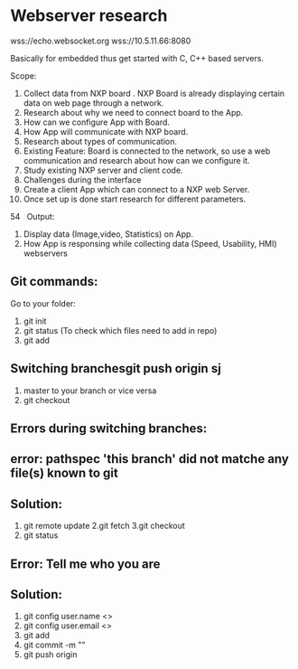 # Webserver research

wss://echo.websocket.org
wss://10.5.11.66:8080


Basically for embedded thus get started with C, C++ based servers.

Scope:​

1. Collect data from NXP board .
     NXP Board is already displaying certain data on web page through a network.
2. Research about why we need to connect board to the App.
3. How can we configure App with Board.
4. How App will communicate with NXP board.
5. Research about types of communication.
6. Existing Feature: Board is connected to the network, so use a web communication and research about how can we configure it.
7. Study existing NXP server and client code.
8. Challenges during the interface
9. Create a client App which can connect to a NXP web Server.
10. Once set up is done start research for different parameters.

54
   
Output:

1. Display data (Image,video, Statistics) on App.
2. How App is responsing while collecting data (Speed, Usability, HMI)
webservers

## Git commands:
Go to your folder:
1. git init
2. git status (To check which files need to add in repo)
3. git add <file name>

## Switching branchesgit push origin sj

1. master to your branch or vice versa
2. git checkout <branch name>
     
## Errors during switching branches:
## error: pathspec 'this branch' did not matche any file(s) known to git
## Solution:

1. git remote update
2.git fetch
3.git checkout <branch name>
4. git status
    
## Error: Tell me who you are
## Solution: 
1. git config user.name <>
2. git config user.email <>
3. git add
4. git commit -m "<add comment>"
5. git push origin <Branch name>
     
  
